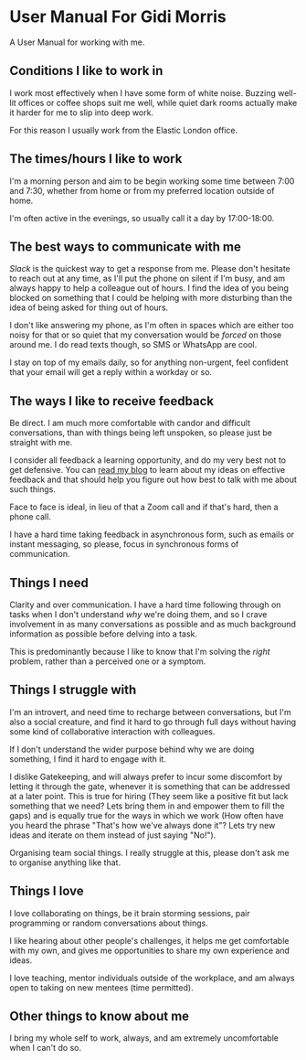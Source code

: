 # User Manual For Gidi Morris

A User Manual for working with me.

## Conditions I like to work in

I work most effectively when I have some form of white noise.
Buzzing well-lit offices or coffee shops suit me well, while quiet dark rooms actually make it harder for me to slip into deep work.

For this reason I usually work from the Elastic London office.

## The times/hours I like to work

I'm a morning person and aim to be begin working some time between 7:00 and 7:30, whether from home or from my preferred location outside of home.

I'm often active in the evenings, so usually call it a day by 17:00-18:00.

## The best ways to communicate with me

_Slack_ is the quickest way to get a response from me.
Please don't hesitate to reach out at any time, as I'll put the phone on silent if I'm busy, and am always happy to help a colleague out of hours. I find the idea of you being blocked on something that I could be helping with more disturbing than the idea of being asked for thing out of hours.

I don't like answering my phone, as I'm often in spaces which are either too noisy for that or so quiet that my conversation would be _forced_ on those around me.
I do read texts though, so SMS or WhatsApp are cool.

I stay on top of my emails daily, so for anything non-urgent, feel confident that your email will get a reply within a workday or so.

## The ways I like to receive feedback

Be direct.
I am much more comfortable with candor and difficult conversations, than with things being left unspoken, so please just be straight with me.

I consider all feedback a learning opportunity, and do my very best not to get defensive.
You can [read my blog](https://gidi.io/2018/08/04/feedback-and-cake.html) to learn about my ideas on effective feedback and that should help you figure out how best to talk with me about such things.

Face to face is ideal, in lieu of that a Zoom call and if that's hard, then a phone call.

I have a hard time taking feedback in asynchronous form, such as emails or instant messaging, so please, focus in synchronous forms of communication.

## Things I need

Clarity and over communication.
I have a hard time following through on tasks when I don't understand _why_ we're doing them, and so I crave involvement in as many conversations as possible and as much background information as possible before delving into a task.

This is predominantly because I like to know that I'm solving the _right_ problem, rather than a perceived one or a symptom.

## Things I struggle with

I'm an introvert, and need time to recharge between conversations, but I'm also a social creature, and find it hard to go through full days without having some kind of collaborative interaction with colleagues.

If I don't understand the wider purpose behind why we are doing something, I find it hard to engage with it.

I dislike Gatekeeping, and will always prefer to incur some discomfort by letting it through the gate, whenever it is something that can be addressed at a later point. This is true for hiring (They seem like a positive fit but lack something that we need? Lets bring them in and empower them to fill the gaps) and is equally true for the ways in which we work (How often have you heard the phrase "That's how we've always done it"? Lets try new ideas and iterate on them instead of just saying "No!").

Organising team social things. I really struggle at this, please don't ask me to organise anything like that.

## Things I love

I love collaborating on things, be it brain storming sessions, pair programming or random conversations about things.

I like hearing about other people's challenges, it helps me get comfortable with my own, and gives me opportunities to share my own experience and ideas.

I love teaching, mentor individuals outside of the workplace, and am always open to taking on new mentees (time permitted).

## Other things to know about me

I bring my whole self to work, always, and am extremely uncomfortable when I can't do so.